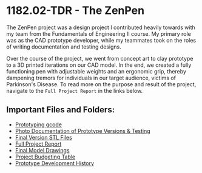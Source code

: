 # 1182.02-TDR - The ZenPen

The ZenPen project was a design project I contributed heavily towards with my team from the Fundamentals of Engineering II course. My primary role was as the CAD prototype developer, while my teammates took on the roles of writing documentation and testing designs.

Over the course of the project, we went from concept art to clay prototype to a 3D printed iterations on our CAD model. In the end, we created a fully functioning pen with adjustable weights and an ergonomic grip, thereby dampening tremors for individuals in our target audience, victims of Parkinson's Disease. To read more on the purpose and result of the project, navigate to the `Full Project Report` in the links below.


## Important Files and Folders:
- [Prototyping gcode](github.com/sconnair/1182.02-TDR/ZenPen-gcode/)
- [Photo Documentation of Prototype Versions & Testing](github.com/sconnair/1182.02-TDR/imgDev/)
- [Final Version STL Files](github.com/sconnair/1182.02-TDR/v9-STL)
- [Full Project Report](github.com/sconnair/1182.02-TDR/1182.02-TDR-Report.pdf)
- [Final Model Drawings](github.com/sconnair/1182.02-TDR/v9DrawingPacket.pdf)
- [Project Budgeting Table](github.com/sconnair/1182.02-TDR/budget.md)
- [Prototype Development History](github.com/sconnair/1182.02-TDR/versionHistory.md)
